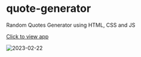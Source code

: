 # quote-generator
Random Quotes Generator using HTML, CSS  and JS

[Click to view app](https://hannafleming.github.io/quote-generator/)

![2023-02-22](https://user-images.githubusercontent.com/124400864/220714813-4674bfe2-905a-4b89-82a8-40a03b013cb8.png)

